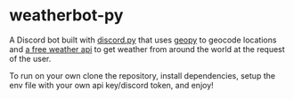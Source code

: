 # weatherbot-py

A Discord bot built with [discord.py](https://pypi.org/project/discord.py/) that uses [geopy](https://pypi.org/project/geopy/) to geocode locations and [a free weather api](https://openweathermap.org) to get weather from around the
world at the request of the user.

To run on your own clone the repository, install dependencies, setup the env file with your own api key/discord token, and enjoy!
